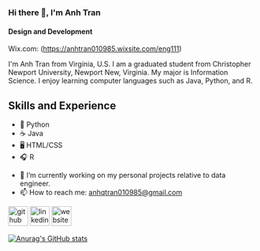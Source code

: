 ### Hi there 👋, I'm Anh Tran
#### Design and Development
Wix.com: (https://anhtran010985.wixsite.com/eng111)

I'm Anh Tran from Virginia, U.S. I am a graduated student from Christopher Newport University, Newport New, Virginia. My major is Information Science. I enjoy learning computer languages such as Java, Python, and R.

## Skills and Experience
* 🐍 Python
* ☕️ Java
* 🖥 HTML/CSS
* 🎧 R

- 🔭 I’m currently working on my personal projects relative to data engineer. 
- 📫 How to reach me: anhqtran010985@gmail.com 



[<img src='https://cdn.jsdelivr.net/npm/simple-icons@3.0.1/icons/github.svg' alt='github' height='40'>](https://github.com/anhqtran85)  [<img src='https://cdn.jsdelivr.net/npm/simple-icons@3.0.1/icons/linkedin.svg' alt='linkedin' height='40'>](https://www.linkedin.com/in/anhqtran010985/)  [<img src='https://cdn.jsdelivr.net/npm/simple-icons@3.0.1/icons/icloud.svg' alt='website' height='40'>](https://anhtran010985.wixsite.com/eng111)  



[![Anurag's GitHub stats](https://github-readme-stats.vercel.app/api?username=anhqtran85)](https://github.com/anuraghazra/github-readme-stats)
